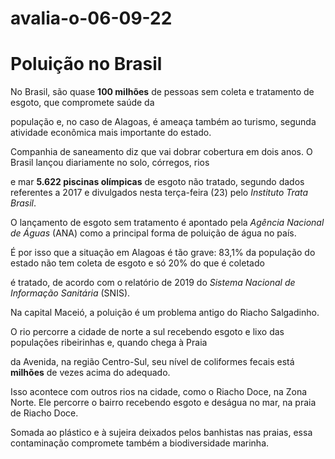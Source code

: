 # avalia-o-06-09-22

<h1>Poluição no Brasil</h1>

<p>No Brasil, são quase <strong>100 milhões</strong> de pessoas sem coleta e tratamento de esgoto, que compromete saúde da </p><p>população e, no caso de Alagoas, é ameaça também ao turismo, segunda atividade econômica mais importante do estado.</p> <p>Companhia de saneamento diz que vai dobrar cobertura em dois anos.
O Brasil lançou diariamente no solo, córregos, rios</p> <p>e mar <strong>5.622 piscinas olímpicas</strong> de esgoto não tratado, segundo dados referentes a 2017 e divulgados nesta terça-feira (23) pelo <em>Instituto Trata Brasil</em>.</p> <p>O lançamento de esgoto sem tratamento é apontado pela <em>Agência Nacional de Águas</em> (ANA) como a principal forma de poluição de água no país.</p>
<p>É por isso que a situação em Alagoas é tão grave: 83,1% da população do estado não tem coleta de esgoto e só 20% do que é coletado </p><p>é tratado, de acordo com o relatório de 2019 do <em>Sistema Nacional de Informação Sanitária</em> (SNIS).</p>
<p>Na capital Maceió, a poluição é um problema antigo do Riacho Salgadinho. </p><p>O rio percorre a cidade de norte a sul recebendo esgoto e lixo das populações ribeirinhas e, quando chega à Praia</p><p> da Avenida, na região Centro-Sul, seu nível de coliformes fecais está <strong>milhões</strong> de vezes acima do adequado.</p>
<p>Isso acontece com outros rios na cidade, como o Riacho Doce, na Zona Norte. Ele percorre o bairro recebendo esgoto e deságua no mar, na praia de Riacho Doce.</p><p> Somada ao plástico e à sujeira deixados pelos banhistas nas praias, essa contaminação compromete também a biodiversidade marinha.</p>